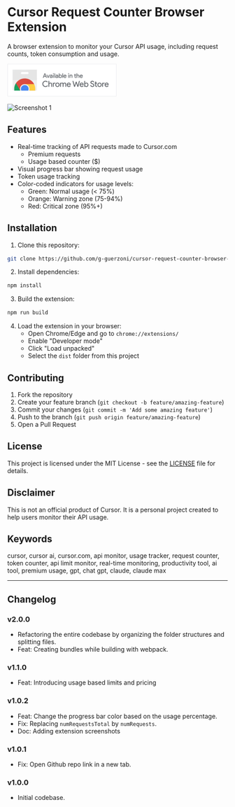 # Cursor Request Counter Browser Extension

A browser extension to monitor your Cursor API usage, including request counts, token consumption and usage.

[![Try out the extension in the Google Chrome Store.](images/chrome-store.png)](https://chromewebstore.google.com/detail/cursor-request-counter/dafeoklakifgkoehabbdfljakipohaii)

![Screenshot 1](https://github.com/user-attachments/assets/a18dab00-9855-4a7e-9a1f-f6252cfb7c8f)

## Features

- Real-time tracking of API requests made to Cursor.com
  - Premium requests
  - Usage based counter ($)
- Visual progress bar showing request usage
- Token usage tracking
- Color-coded indicators for usage levels:
  - Green: Normal usage (< 75%)
  - Orange: Warning zone (75-94%)
  - Red: Critical zone (95%+)

## Installation

1. Clone this repository:
```bash
git clone https://github.com/g-guerzoni/cursor-request-counter-browser-extension.git
```

2. Install dependencies:
```bash
npm install
```

3. Build the extension:
```bash
npm run build
```

4. Load the extension in your browser:
   - Open Chrome/Edge and go to `chrome://extensions/`
   - Enable "Developer mode"
   - Click "Load unpacked"
   - Select the `dist` folder from this project

## Contributing

1. Fork the repository
2. Create your feature branch (`git checkout -b feature/amazing-feature`)
3. Commit your changes (`git commit -m 'Add some amazing feature'`)
4. Push to the branch (`git push origin feature/amazing-feature`)
5. Open a Pull Request

## License

This project is licensed under the MIT License - see the [LICENSE](LICENSE) file for details.

## Disclaimer

This is not an official product of Cursor. It is a personal project created to help users monitor their API usage. 

## Keywords

cursor, cursor ai, cursor.com, api monitor, usage tracker, request counter, token counter, api limit monitor, real-time monitoring, productivity tool, ai tool, premium usage, gpt, chat gpt, claude, claude max

---

## Changelog

### v2.0.0
- Refactoring the entire codebase by organizing the folder structures and splitting files.
- Feat: Creating bundles while building with webpack.

### v1.1.0
- Feat: Introducing usage based limits and pricing 

### v1.0.2
- Feat: Change the progress bar color based on the usage percentage.
- Fix: Replacing `numRequestsTotal` by `numRequests`.
- Doc: Adding extension screenshots

### v1.0.1
- Fix: Open Github repo link in a new tab.

### v1.0.0
- Initial codebase.
